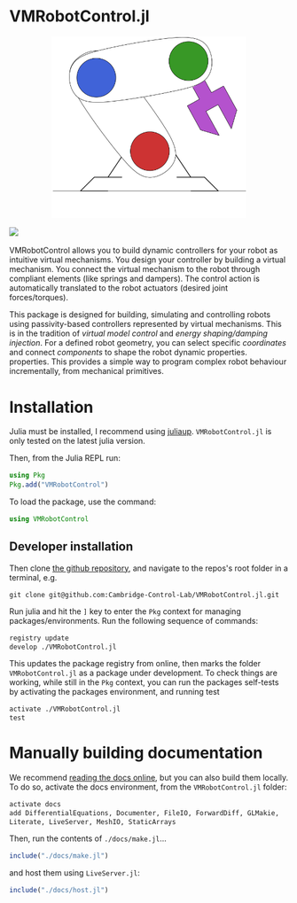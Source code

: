 # VMRobotControl.jl

<div align="center">
    <picture>
      <source srcset="docs/src/assets/Logo.svg" >
      <img alt="VMRobotControl.jl logo" src="docs/src/assets/Logo.svg" width="350">
    </picture>
</div>

[![][docs-dev-img]][docs-dev-url]

VMRobotControl allows you to build dynamic controllers for your robot as intuitive
virtual mechanisms.
You design your controller by building a virtual mechanism.
You connect the virtual mechanism to the robot through compliant elements (like springs and dampers).
The control action is automatically translated to the robot actuators (desired joint forces/torques).

This package is designed for building, simulating and controlling robots
using passivity-based controllers represented by virtual mechanisms.
This is in the tradition of *virtual model control* and *energy shaping/damping injection*.
For a defined robot geometry, you can select specific *coordinates* and connect
 *components* to shape the robot dynamic properties.
properties.
This provides a simple way to program complex robot behaviour incrementally, from mechanical 
primitives.

[docs-dev-img]: https://img.shields.io/badge/Docs-dev-blue.svg
[docs-dev-url]: https://cambridge-control-lab.github.io/VMRobotControl.jl/dev

# Installation

Julia must be installed, I recommend using [juliaup](https://github.com/JuliaLang/juliaup). `VMRobotControl.jl` is only tested on the latest julia version. 

Then, from the Julia REPL run:
```julia
using Pkg
Pkg.add("VMRobotControl")
```
To load the package, use the command:
```julia
using VMRobotControl
```

## Developer installation

Then clone [the github repository](https://github.com/Cambridge-Control-Lab/VMRobotControl.jl), and navigate to the repos's root folder in a terminal, e.g.

```
git clone git@github.com:Cambridge-Control-Lab/VMRobotControl.jl.git
```

Run julia and hit the `]` key to enter the `Pkg` context for managing packages/environments. 
Run the following sequence of commands:
```
registry update
develop ./VMRobotControl.jl
```
This updates the package registry from online, then marks the folder `VMRobotControl.jl` as a
package under development.
To check things are working, while still in the `Pkg` context, you can run the packages self-tests
by activating the packages environment, and running test
```
activate ./VMRobotControl.jl
test
```

# Manually building documentation

We recommend [reading the docs online](docs-dev-url), but you can also build 
them locally. To do so, activate the docs environment, from the
`VMRobotControl.jl` folder:
```
activate docs
add DifferentialEquations, Documenter, FileIO, ForwardDiff, GLMakie, Literate, LiveServer, MeshIO, StaticArrays
```
Then, run the contents of `./docs/make.jl`...
```julia
include("./docs/make.jl")
```
and host them using `LiveServer.jl`:
```julia
include("./docs/host.jl")
```